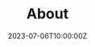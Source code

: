 ---  
title: "About"    
date: 2023-07-06T10:00:00Z    
summary: My courses  
  
cascade:  
  - _target:  
      kind: page  
    params:  
      show_breadcrumb: true  
  
sections:  
  image:
    placement: 1
    caption: '施工中'
    focal_point: 'Center'
    preview_only: false
    alt_text: An optional description of the image for screen readers.
    filename: underconstruction.png

---